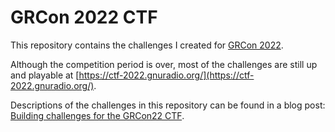 GRCon 2022 CTF
==============

This repository contains the challenges I created for
[GRCon 2022](https://events.gnuradio.org/event/18/).

Although the competition period is over, most of the challenges are still up and
playable at [https://ctf-2022.gnuradio.org/](https://ctf-2022.gnuradio.org/).

Descriptions of the challenges in this repository can be found in a blog post: [Building challenges for the GRCon22 CTF](https://irrational.net/2022/10/04/building-challenges-for-the-grcon22-ctf/).
